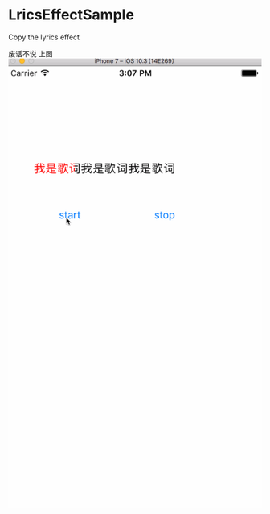 # LricsEffectSample
Copy the lyrics effect

废话不说 上图
 ![image](https://github.com/misszkl/LricsEffectSample/blob/master/sample.gif)


